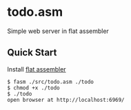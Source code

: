 # todo.asm

Simple web server in flat assembler

## Quick Start

Install [flat assembler](https://flatassembler.net/)

```console
$ fasm ./src/todo.asm ./todo
$ chmod +x ./todo
$ ./todo
open browser at http://localhost:6969/
```

